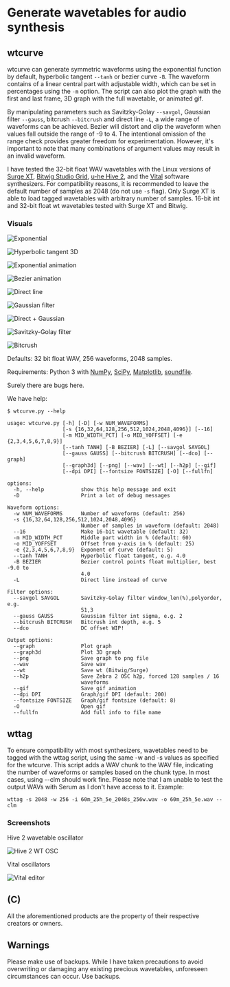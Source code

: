 # Generate wavetables for audio synthesis

## wtcurve

wtcurve can generate symmetric waveforms using the exponential function by default, hyperbolic tangent `--tanh` or bezier curve `-B`. The waveform contains of a linear central part with adjustable width, which can be set in percentages using the `-m` option. The script can also plot the graph with the first and last frame, 3D graph with the full wavetable, or animated gif.

By manipulating parameters such as Savitzky-Golay `--savgol`, Gaussian filter `--gauss`, bitcrush `--bitcrush`  and direct line `-L`, a wide range of waveforms can be achieved. Bezier will distort and clip the waveform when values fall outside the range of -9 to 4. The intentional omission of the range check provides greater freedom for experimentation. However, it's important to note that many combinations of argument values may result in an invalid waveform.

I have tested the 32-bit float WAV wavetables with the Linux versions of [Surge XT](https://surge-synthesizer.github.io/), [Bitwig Studio Grid](https://www.bitwig.com/the-grid/), [u-he Hive 2](https://u-he.com/products/hive/), and the [Vital](https://vital.audio/) software synthesizers. For compatibility reasons, it is recommended to leave the default number of samples as 2048 (do not use `-s` flag). Only Surge XT is able to load tagged wavetables with arbitrary number of samples. 16-bit int and 32-bit float wt wavetables tested with Surge XT and Bitwig.

### Visuals

![Exponential](images/60m_25h_5e_3d.jpg "Exponential")

![Hyperbolic tangent 3D](images/35m_25h_F4ht_3d.jpg "Hyperbolic tangent")

![Exponential animation](images/60m_25h_5e_anim.gif "Exponential function")

![Bezier animation](images/60m_25h_F-7bz_anim.gif "Bezier function")

![Direct line](images/60m_25h_dl_anim.gif "Direct line")

![Gaussian filter](images/60m_25h_9e_ga40_anim.gif "Gaussian filter")

![Direct + Gaussian](images/60m_25h_dl_ga40_anim.gif "Direct + Gaussian")

![Savitzky-Golay filter](images/60m_25h_5e_sg10-3_anim.gif "Savitzky-Golay filter")

![Bitcrush](images/60m_25h_5e_bc4_anim.gif "Bitcrush")

Defaults: 32 bit float WAV, 256 waveforms, 2048 samples.

Requirements: Python 3 with [NumPy](https://numpy.org/install/), [SciPy](https://scipy.org/), [Matplotlib](https://matplotlib.org), [soundfile](https://github.com/bastibe/python-soundfile).

Surely there are bugs here.

We have help:

```text
$ wtcurve.py --help

usage: wtcurve.py [-h] [-D] [-w NUM_WAVEFORMS]
                  [-s {16,32,64,128,256,512,1024,2048,4096}] [--16]
                  [-m MID_WIDTH_PCT] [-o MID_YOFFSET] [-e {2,3,4,5,6,7,8,9}]
                  [--tanh TANH] [-B BEZIER] [-L] [--savgol SAVGOL]
                  [--gauss GAUSS] [--bitcrush BITCRUSH] [--dco] [--graph]
                  [--graph3d] [--png] [--wav] [--wt] [--h2p] [--gif]
                  [--dpi DPI] [--fontsize FONTSIZE] [-O] [--fullfn]

options:
  -h, --help            show this help message and exit
  -D                    Print a lot of debug messages

Waveform options:
  -w NUM_WAVEFORMS      Number of waveforms (default: 256)
  -s {16,32,64,128,256,512,1024,2048,4096}
                        Number of samples in waveform (default: 2048)
  --16                  Make 16-bit wavetable (default: 32)
  -m MID_WIDTH_PCT      Middle part width in % (default: 60)
  -o MID_YOFFSET        Offset from y-axis in % (default: 25)
  -e {2,3,4,5,6,7,8,9}  Exponent of curve (default: 5)
  --tanh TANH           Hyperbolic float tangent, e.g. 4.0
  -B BEZIER             Bezier control points float multiplier, best -9.0 to
                        4.0
  -L                    Direct line instead of curve

Filter options:
  --savgol SAVGOL       Savitzky-Golay filter window_len(%),polyorder, e.g.
                        51,3
  --gauss GAUSS         Gaussian filter int sigma, e.g. 2
  --bitcrush BITCRUSH   Bitcrush int depth, e.g. 5
  --dco                 DC offset WIP!

Output options:
  --graph               Plot graph
  --graph3d             Plot 3D graph
  --png                 Save graph to png file
  --wav                 Save wav
  --wt                  Save wt (Bitwig/Surge)
  --h2p                 Save Zebra 2 OSC h2p, forced 128 samples / 16
                        waveforms
  --gif                 Save gif animation
  --dpi DPI             Graph/gif DPI (default: 200)
  --fontsize FONTSIZE   Graph/gif fontsize (default: 8)
  -O                    Open gif
  --fullfn              Add full info to file name
```

## wttag

To ensure compatibility with most synthesizers, wavetables need to be tagged with the wttag script, using the same -w and -s values as specified for the wtcurve. This script adds a WAV chunk to the WAV file, indicating the number of waveforms or samples based on the chunk type. In most cases, using --clm should work fine. Please note that I am unable to test the output WAVs with Serum as I don't have access to it. Example:

```text
wttag -s 2048 -w 256 -i 60m_25h_5e_2048s_256w.wav -o 60m_25h_5e.wav --clm
```

### Screenshots

Hive 2 wavetable oscillator

![Hive 2 WT OSC](images/hive_wt.jpg)

Vital oscillators

![Vital editor](images/vital_wt.jpg)

## (C)

All the aforementioned products are the property of their respective creators or owners.

## Warnings

Please make use of backups. While I have taken precautions to avoid overwriting or damaging any existing precious wavetables, unforeseen circumstances can occur. Use backups.
